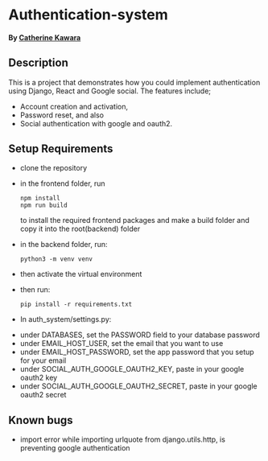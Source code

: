 # Authentication-system

#### By [Catherine Kawara](https://github.com/CKawara/)

## Description
This is a project that demonstrates how you could implement authentication using Django, React and Google social. 
The features include; 
 - Account creation and activation,
 - Password reset, and also 
 - Social authentication with google and oauth2. 
 
## Setup Requirements

*   clone the repository
*   in the frontend folder, run
      ```
      npm install
      npm run build
      ```
      to install the required frontend packages and  make a build folder and copy it into the root(backend) folder
*   in the backend folder, run: 
      ```
      python3 -m venv venv
      ```
*   then activate the virtual environment
*   then run: 
      ```
      pip install -r requirements.txt
      ```

* In auth_system/settings.py:

-   under DATABASES, set the PASSWORD field to your database password
-   under EMAIL_HOST_USER, set the email that you want to use
-   under EMAIL_HOST_PASSWORD, set the app password that you setup for your email
-   under SOCIAL_AUTH_GOOGLE_OAUTH2_KEY, paste in your google oauth2 key
-   under SOCIAL_AUTH_GOOGLE_OAUTH2_SECRET, paste in your google oauth2 secret


## Known bugs

 - import error while importing urlquote from django.utils.http, is preventing google authentication


